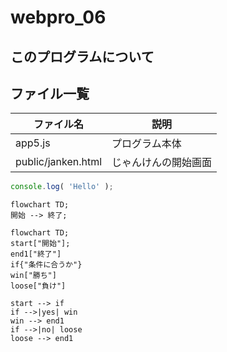 # webpro_06

## このプログラムについて


## ファイル一覧

ファイル名 | 説明
-| -
app5.js | プログラム本体
public/janken.html | じゃんけんの開始画面

```javascript
console.log( 'Hello' );
```
```mermaid
flowchart TD;
開始 --> 終了;
```


```mermaid
flowchart TD;
start["開始"];
end1["終了"]
if{"条件に合うか"}
win["勝ち"]
loose["負け"]

start --> if
if -->|yes| win
win --> end1
if -->|no| loose
loose --> end1
```